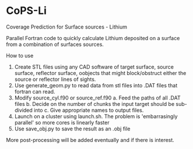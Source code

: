 # CoPS-Li
Coverage Prediction for Surface sources - Lithium 

Parallel Fortran code to quickly calculate Lithium deposited on a surface from a combination of surfaces sources. 

How to use 

1. Create STL files using any CAD software of target surface, source surface, reflector surface, oobjects that might block/obstruct either the source or reflector lines of sights.
2. Use generate_geom.py to read data from stl files into .DAT files that fortran can read.
3. Modify source_cyl.f90 or source_ref.f90
   a. Feed the paths of all .DAT files
   b. Decide on the number of chunks the input target should be sub-divided into
   c. Give appropriate names to output files.
4. Launch on a cluster using launch.sh. The problem is 'embarrasingly parallel' so more cores is linearly faster
5. Use save_obj.py to save the result as an .obj file

More post-processing will be added eventually and if there is interest. 

